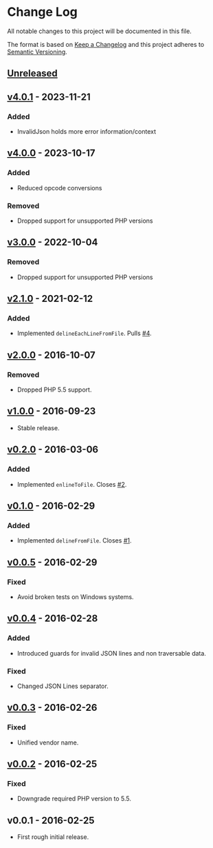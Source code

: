 # Change Log
All notable changes to this project will be documented in this file.

The format is based on [Keep a Changelog](http://keepachangelog.com/) and this project adheres to [Semantic Versioning](http://semver.org/).

## [Unreleased]

## [v4.0.1] - 2023-11-21
### Added
- InvalidJson holds more error information/context 

## [v4.0.0] - 2023-10-17
### Added
- Reduced opcode conversions

### Removed
- Dropped support for unsupported PHP versions

## [v3.0.0] - 2022-10-04
### Removed
- Dropped support for unsupported PHP versions

## [v2.1.0] - 2021-02-12
### Added
- Implemented  `delineEachLineFromFile`. Pulls [#4](https://github.com/raphaelstolt/json-lines/pull/4).

## [v2.0.0] - 2016-10-07
### Removed
- Dropped PHP 5.5 support.

## [v1.0.0] - 2016-09-23
- Stable release.

## [v0.2.0] - 2016-03-06
### Added
- Implemented `enlineToFile`. Closes [#2](https://github.com/raphaelstolt/json-lines/issues/2).

## [v0.1.0] - 2016-02-29
### Added
- Implemented `delineFromFile`. Closes [#1](https://github.com/raphaelstolt/json-lines/issues/1).

## [v0.0.5] - 2016-02-29
### Fixed
- Avoid broken tests on Windows systems.

## [v0.0.4] - 2016-02-28
### Added
- Introduced guards for invalid JSON lines and non traversable data.

### Fixed
- Changed JSON Lines separator.

## [v0.0.3] - 2016-02-26
### Fixed
- Unified vendor name.

## [v0.0.2] - 2016-02-25
### Fixed
- Downgrade required PHP version to 5.5.

## v0.0.1 - 2016-02-25
- First rough initial release.

[Unreleased]: https://github.com/raphaelstolt/json-lines/compare/v4.0.1...HEAD
[v4.0.1]: https://github.com/raphaelstolt/json-lines/compare/v4.0.0...v4.0.1
[v4.0.0]: https://github.com/raphaelstolt/json-lines/compare/v3.0.0...v4.0.0
[v3.0.0]: https://github.com/raphaelstolt/json-lines/compare/v2.1.0...v3.0.0
[v2.1.0]: https://github.com/raphaelstolt/json-lines/compare/v2.0.0...v2.1.0
[v2.0.0]: https://github.com/raphaelstolt/json-lines/compare/v1.0.0...v2.0.0
[v1.0.0]: https://github.com/raphaelstolt/json-lines/compare/v0.2.0...v1.0.0
[v0.2.0]: https://github.com/raphaelstolt/json-lines/compare/v0.1.0...v0.2.0
[v0.1.0]: https://github.com/raphaelstolt/json-lines/compare/v0.0.5...v0.1.0
[v0.0.5]: https://github.com/raphaelstolt/json-lines/compare/v0.0.4...v0.0.5
[v0.0.4]: https://github.com/raphaelstolt/json-lines/compare/v0.0.3...v0.0.4
[v0.0.3]: https://github.com/raphaelstolt/json-lines/compare/v0.0.2...v0.0.3
[v0.0.2]: https://github.com/raphaelstolt/json-lines/compare/v0.0.1...v0.0.2
